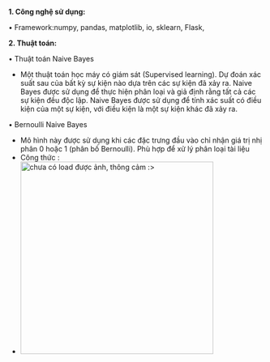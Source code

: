 **1. Công nghệ sử dụng:**

• Framework:numpy, pandas, matplotlib, io, sklearn, Flask, 


**2. Thuật toán:**

• Thuật toán Naive Bayes 
  - Một thuật toán học máy có giám sát (Supervised learning). Dự đoán xác suất sau của bất kỳ sự kiện nào dựa trên các sự kiện đã xảy ra. Naive Bayes được sử dụng để thực hiện phân loại và giả định rằng tất cả các sự kiện đều độc lập. Naive Bayes  được sử dụng để tính xác suất có điều kiện của một sự kiện, với điều kiện là một sự kiện khác đã xảy ra.

• Bernoulli Naive Bayes
  - Mô hình này được sử dụng khi các đặc trưng đầu vào chỉ nhận giá trị nhị phân 0 hoặc 1 (phân bố Bernoulli). Phù hợp để xử lý phân loại tài liệu 
  - Công thức : 
  - <img width="380" alt="chưa có load được ảnh, thông cảm :>" src="!https://github.com/user-attachments/assets/1cd5421b-94d3-43c2-9801-6bb211b60b29">
  
